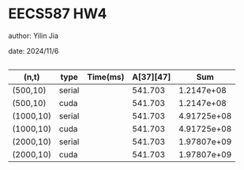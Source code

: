# EECS587 HW4
author: Yilin Jia

date: 2024/11/6
##

| (n,t) | type| Time(ms) | A[37][47] | Sum |
| - | -| -| -| -|
|(500,10)| serial | | 541.703 | 1.2147e+08
|(500,10)|  cuda | | 541.703 | 1.2147e+08
|(1000,10)|serial | | 541.703 | 4.91725e+08
|(1000,10)|cuda | | 541.703 | 4.91725e+08
|(2000,10)|serial | | 541.703 | 1.97807e+09
|(2000,10)|cuda| | 541.703 | 1.97807e+09

